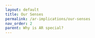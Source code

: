 ```yaml
---
layout: default
title: Our Senses
permalink: /ar-implications/our-senses
nav_order: 2
parent: Why is AR special?
---
```


